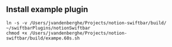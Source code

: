 ## Install example plugin

```
ln -s -v /Users/jvandenberghe/Projects/notion-swiftbar/build/ ~/swiftbarPlugins/notionSwiftbar
chmod +x /Users/jvandenberghe/Projects/notion-swiftbar/build/exampe.60s.sh
```
